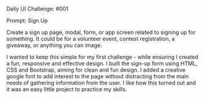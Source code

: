 Daily UI Challenge: #001

Prompt: Sign Up

Create a sign up page, modal, form, or app screen related to signing up for something. It could be for a volunteer event, contest registration, a giveaway, or anything you can image.

I wanted to keep this simple for my first challenge - while ensuring I created a fun, responsive and effective design. I built the sign-up form using HTML, CSS and Bootstrap, aiming for clean and fun design. I added a creative google font to add interest to the page without distracting from the main needs of gathering information from the user. I like how this turned out and it was an easy little project to practice my skills. 